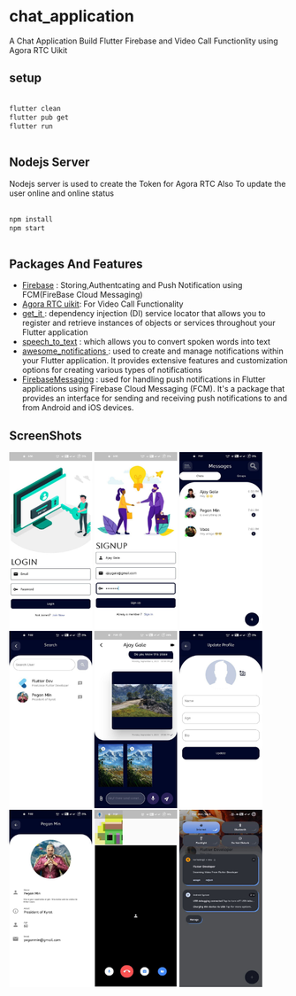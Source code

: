 # chat_application

A Chat Application Build Flutter Firebase and Video Call Functionlity using Agora RTC Uikit

## setup
<pre>
<code>
flutter clean
flutter pub get
flutter run
</code>
</pre>


## Nodejs Server
Nodejs server is used to create the Token for Agora RTC Also To update the user online and online status


<pre>
<code>
npm install 
npm start
</code>
</pre>

## Packages And Features
 <ul>
     <li><a href="https://pub.dev/packages/firebase_core">Firebase</a> : Storing,Authentcating and Push Notification using FCM(FireBase Cloud Messaging)</li>
     <li><a href="https://pub.dev/packages/agora_uikit"> Agora RTC uikit</a>: For Video Call Functionality</li>
     <li><a href="https://pub.dev/packages/get_it">get_it </a>: dependency injection (DI) service locator that allows you to register and retrieve instances of objects or services throughout your Flutter application</li>
     <li><a href="https://pub.dev/packages/speech_to_text">speech_to_text</a> : which allows you to convert spoken words into text</li>
     <li> <a href="https://pub.dev/packages/awesome_notifications"> awesome_notifications </a>: used to create and manage notifications within your Flutter application. It provides extensive features and customization options for creating various types of notifications</li>
     <li><a href ="https://pub.dev/packages/firebase_messaging">FirebaseMessaging</a> : used for handling push notifications in Flutter applications using Firebase Cloud Messaging (FCM). It's a package that provides an interface for sending and receiving push notifications to and from Android and iOS devices.</li>
 </ul>

## ScreenShots
   <img src="https://github.com/adarshsudhi/Flutter-Chat-Application/blob/main/assets/photo_3_2023-09-04_20-11-42.jpg?raw=true" width="150" height="320"/> <img src="https://github.com/adarshsudhi/Flutter-Chat-Application/blob/main/assets/photo_2_2023-09-04_20-11-42.jpg?raw=true" width="150" height="320"/> <img src="https://github.com/adarshsudhi/Flutter-Chat-Application/blob/main/assets/photo_7_2023-09-04_20-11-32.jpg?raw=true" width="150" height="320"/>  <img src="https://github.com/adarshsudhi/Flutter-Chat-Application/blob/main/assets/photo_5_2023-09-04_20-11-32.jpg?raw=true" width="150" height="320"/>  <img src="https://github.com/adarshsudhi/Flutter-Chat-Application/blob/main/assets/photo_10_2023-09-04_20-11-32.jpg?raw=true" width="150" height="320"/> <img src="https://github.com/adarshsudhi/Flutter-Chat-Application/blob/main/assets/photo_3_2023-09-04_20-11-32.jpg?raw=true" width="150" height="320"/> <img src="https://github.com/adarshsudhi/Flutter-Chat-Application/blob/main/assets/photo_1_2023-09-04_20-11-42.jpg?raw=true" width="150" height="320"/> <img src="https://github.com/adarshsudhi/Flutter-Chat-Application/blob/main/assets/photo_8_2023-09-04_20-11-32.jpg?raw=true" width="150" height="320"/>  <img src="https://github.com/adarshsudhi/Flutter-Chat-Application/blob/main/assets/photo_9_2023-09-04_20-11-32.jpg?raw=true" width="150" height="320"/>




